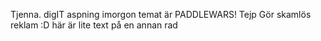 Tjenna. digIT aspning imorgon temat är PADDLEWARS! Tejp Gör skamlös reklam :D
här är lite text på en annan rad
